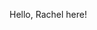 Hello, Rachel here!

<!---
rachelanastasya/rachelanastasya is a ✨ special ✨ repository because its `README.md` (this file) appears on your GitHub profile.
You can click the Preview link to take a look at your changes.
--->
